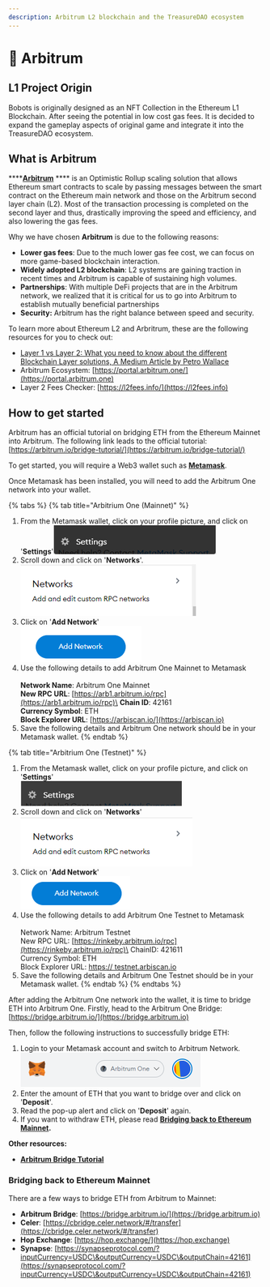 ```yaml
---
description: Arbitrum L2 blockchain and the TreasureDAO ecosystem
---
```


# 🚧 Arbitrum

## L1 Project Origin

Bobots is originally designed as an NFT Collection in the Ethereum L1 Blockchain. After seeing the potential in low cost gas fees. It is decided to expand the gameplay aspects of original game and integrate it into the TreasureDAO ecosystem.

## **What is Arbitrum**

****[**Arbitrum**](https://arbitrum.io) **** is an Optimistic Rollup scaling solution that allows Ethereum smart contracts to scale by passing messages between the smart contract on the Ethereum main network and those on the Arbitrum second layer chain (L2). Most of the transaction processing is completed on the second layer and thus, drastically improving the speed and efficiency, and also lowering the gas fees.

Why we have chosen **Arbitrum** is due to the following reasons:

* **Lower gas fees**: Due to the much lower gas fee cost, we can focus on more game-based blockchain interaction.
* **Widely adopted L2 blockchain**: L2 systems are gaining traction in recent times and Arbitrum is capable of sustaining high volumes.&#x20;
* **Partnerships**: With multiple DeFi projects that are in the Arbitrum network, we realized that it is critical for us to go into Arbitrum to establish mutually beneficial partnerships
* **Security:** Arbitrum has the right balance between speed and security.

To learn more about Ethereum L2 and Arbritrum, these are the following resources for you to check out:&#x20;

* [Layer 1 vs Layer 2: What you need to know about the different Blockchain Layer solutions, A Medium Article by Petro Wallace](https://medium.com/the-capital/layer-1-vs-layer-2-what-you-need-to-know-about-different-blockchain-layer-solutions-69f91904ce40)
* Arbitrum Ecosystem: [https://portal.arbitrum.one/](https://portal.arbitrum.one)
* Layer 2 Fees Checker: [https://l2fees.info/](https://l2fees.info)

## **How to get started**

Arbitrum has an official tutorial on bridging ETH from the Ethereum Mainnet into Arbitrum. The following link leads to the official tutorial: [https://arbitrum.io/bridge-tutorial/](https://arbitrum.io/bridge-tutorial/)

To get started, you will require a Web3 wallet such as [**Metamask**](https://metamask.io).&#x20;

Once Metamask has been installed, you will need to add the Arbitrum One network into your wallet.&#x20;

{% tabs %}
{% tab title="Arbitrium One (Mainnet)" %}
1. From the Metamask wallet, click on your profile picture, and click on '**Settings**'![](<../.gitbook/assets/image (5).png>)
2. Scroll down and click on '**Networks**'.\
   ![](<../.gitbook/assets/image (2).png>)
3. Click on '**Add Network**' \
   ![](<../.gitbook/assets/image (2) (1).png>)
4. Use the following details to add Arbitrum One Mainnet to Metamask \
   \
   **Network Name**: Arbitrum One Mainnet \
   **New RPC URL**: [https://arb1.arbitrum.io/rpc](https://arb1.arbitrum.io/rpc)\
   **Chain ID**: 42161\
   **Currency Symbol**: ETH\
   **Block Explorer URL**: [https://arbiscan.io/](https://arbiscan.io)
5. Save the following details and Arbitrum One network should be in your Metamask wallet.
{% endtab %}

{% tab title="Arbitrium One (Testnet)" %}
1. From the Metamask wallet, click on your profile picture, and click on '**Settings**' \
   ![](<../.gitbook/assets/image (6) (1).png>)
2. Scroll down and click on '**Networks**'\
   ![](../.gitbook/assets/image.png)
3. Click on '**Add Network**'\
   ![](<../.gitbook/assets/image (1).png>)
4. Use the following details to add Arbitrum One Testnet to Metamask \
   \
   Network Name: Arbitrum Testnet \
   New RPC URL: [https://rinkeby.arbitrum.io/rpc](https://rinkeby.arbitrum.io/rpc)\
   ChainID: 421611\
   Currency Symbol: ETH \
   Block Explorer URL: [https:// testnet.arbiscan.io](https://testnet.arbiscan.io)
5. Save the following details and Arbitrum One Testnet should be in your Metamask wallet.
{% endtab %}
{% endtabs %}

After adding the Arbitrum One network into the wallet, it is time to bridge ETH into Arbitrum One. Firstly, head to the Arbitrum One Bridge: [https://bridge.arbitrum.io/](https://bridge.arbitrum.io)

Then, follow the following instructions to successfully bridge ETH:&#x20;

1. Login to your Metamask account and switch to Arbitrum Network. \
   ![](<../.gitbook/assets/image (4) (1).png>)
2. Enter the amount of ETH that you want to bridge over and click on '**Deposit**'.&#x20;
3. Read the pop-up alert and click on '**Deposit**' again.
4. If you want to withdraw ETH, please read [**Bridging back to Ethereum Mainnet**](arbitrum.md#how-to-get-started-1)**.**

**Other resources:**&#x20;

* ****[**Arbitrum Bridge Tutorial**](https://medium.com/wardenofficial/arbitrum-bridge-tutorial-9ad648b27b58)****

### **Bridging back to Ethereum Mainnet**

There are a few ways to bridge ETH from Arbitrum to Mainnet:&#x20;

* **Arbitrum Bridge**: [https://bridge.arbitrum.io/](https://bridge.arbitrum.io)
* **Celer**: [https://cbridge.celer.network/#/transfer](https://cbridge.celer.network/#/transfer)
* **Hop Exchange**: [https://hop.exchange/](https://hop.exchange)
* **Synapse**: [https://synapseprotocol.com/?inputCurrency=USDC\&outputCurrency=USDC\&outputChain=42161](https://synapseprotocol.com/?inputCurrency=USDC\&outputCurrency=USDC\&outputChain=42161)
